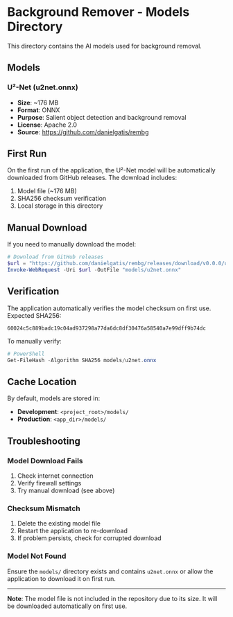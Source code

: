 # Background Remover - Models Directory

This directory contains the AI models used for background removal.

## Models

### U²-Net (u2net.onnx)

- **Size**: ~176 MB
- **Format**: ONNX
- **Purpose**: Salient object detection and background removal
- **License**: Apache 2.0
- **Source**: https://github.com/danielgatis/rembg

## First Run

On the first run of the application, the U²-Net model will be automatically downloaded from GitHub releases. The download includes:

1. Model file (~176 MB)
2. SHA256 checksum verification
3. Local storage in this directory

## Manual Download

If you need to manually download the model:

```powershell
# Download from GitHub releases
$url = "https://github.com/danielgatis/rembg/releases/download/v0.0.0/u2net.onnx"
Invoke-WebRequest -Uri $url -OutFile "models/u2net.onnx"
```

## Verification

The application automatically verifies the model checksum on first use. Expected SHA256:

```
60024c5c889badc19c04ad937298a77da6dc8df30476a58540a7e99dff9b74dc
```

To manually verify:

```powershell
# PowerShell
Get-FileHash -Algorithm SHA256 models/u2net.onnx
```

## Cache Location

By default, models are stored in:
- **Development**: `<project_root>/models/`
- **Production**: `<app_dir>/models/`

## Troubleshooting

### Model Download Fails

1. Check internet connection
2. Verify firewall settings
3. Try manual download (see above)

### Checksum Mismatch

1. Delete the existing model file
2. Restart the application to re-download
3. If problem persists, check for corrupted download

### Model Not Found

Ensure the `models/` directory exists and contains `u2net.onnx` or allow the application to download it on first run.

---

**Note**: The model file is not included in the repository due to its size. It will be downloaded automatically on first use.
